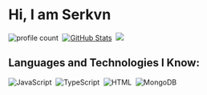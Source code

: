 
# Hi, I am Serkvn
![profile count](https://komarev.com/ghpvc/?username=aslapesetmem&color=blue)&nbsp;
[![GitHub Stats](https://img.shields.io/github/followers/aslapesetmem?label=follow&style=social)](https://github.com/cartelfx)&nbsp;
<a href="https://instagram.com/serkqnwork"><img src="https://img.shields.io/badge/@serkqnwork-E4405F?style=flat&logo=Instagram&logoColor=white"/></a> &nbsp;

## Languages and Technologies I Know:
![JavaScript](https://img.shields.io/badge/-JavaScript-05122A?style=flat&logo=javascript)&nbsp;
![TypeScript](https://img.shields.io/badge/-TypeScript-05122A?style=flat&logo=typescript&logoColor=007ACC)&nbsp;
![HTML](https://img.shields.io/badge/-HTML-05122A?style=flat&logo=HTML5)&nbsp;
![MongoDB](https://img.shields.io/badge/-MongoDB-05122A?style=flat&logo=mongodb)&nbsp;


